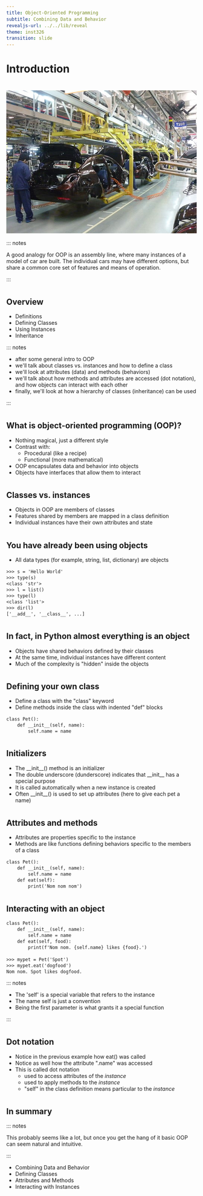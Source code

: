 ```yaml
---
title: Object-Oriented Programming
subtitle: Combining Data and Behavior
revealjs-url: ../../lib/reveal
theme: inst326
transition: slide
---
```


# Introduction

#

<a href="https://commons.wikimedia.org/wiki/File:Geely_assembly_line_in_Beilun,_Ningbo.JPG">
  <img src="images/assemblyline.jpg">
</a>

::: notes

A good analogy for OOP is an assembly line, where many instances of a model of car are built. The individual cars may have different options, but share a common core set of features and means of operation.

:::

#

## Overview

- Definitions
- Defining Classes
- Using Instances
- Inheritance

::: notes

- after some general intro to OOP
- we'll talk about classes vs. instances and how to define a class
- we'll look at attributes (data) and methods (behaviors)
- we'll talk about how methods and attributes are accessed (dot notation), and how objects can interact with each other
- finally, we'll look at how a hierarchy of classes (inheritance) can be used

:::

#

## What is object-oriented programming (OOP)?

- Nothing magical, just a different style
- Contrast with:
    - Procedural (like a recipe)
    - Functional (more mathematical)
- OOP encapsulates data and behavior into objects
- Objects have interfaces that allow them to interact

# 

## Classes vs. instances

- Objects in OOP are members of classes
- Features shared by members are mapped in a class definition
- Individual instances have their own attributes and state

#

## You have already been using objects

- All data types (for example, string, list, dictionary) are objects

``` {.python .numberLines}
>>> s = 'Hello World'
>>> type(s)
<class 'str'>
>>> l = list()
>>> type(l)
<class 'list'>
>>> dir(l)
['__add__', '__class__', ...]
```

#

## In fact, in Python almost everything is an object

- Objects have shared behaviors defined by their classes
- At the same time, individual instances have different content
- Much of the complexity is "hidden" inside the objects

#

## Defining your own class

- Define a class with the "class" keyword
- Define methods inside the class with indented "def" blocks

``` {.python .numberLines}
class Pet():
    def __init__(self, name):
        self.name = name
```

#

## Initializers

- The \_\_init\_\_() method is an initializer
- The double underscore (dunderscore) indicates that \_\_init\_\_ has a special purpose
- It is called automatically when a new instance is created
- Often \_\_init\_\_() is used to set up attributes (here to give each pet a name)

#

## Attributes and methods

- Attributes are properties specific to the instance
- Methods are like functions defining behaviors specific to the members of a class

``` {.python .numberLines}
class Pet():
    def __init__(self, name):
        self.name = name
    def eat(self):
        print('Nom nom nom')
```

#

## Interacting with an object

``` {.python .numberLines .smaller}
class Pet():
    def __init__(self, name):
        self.name = name
    def eat(self, food):
        print(f'Nom nom. {self.name} likes {food}.')

>>> mypet = Pet('Spot')
>>> mypet.eat('dogfood')
Nom nom. Spot likes dogfood.
```

::: notes

- The 'self' is a special variable that refers to the instance
- The name self is just a convention
- Being the first parameter is what grants it a special function

:::

#

## Dot notation

- Notice in the previous example how eat() was called
- Notice as well how the attribute ".name" was accessed
- This is called dot notation
    - used to access attributes of the *instance*
    - used to apply methods to the *instance*
    - "self" in the class definition means particular to the *instance*

#

## In summary 

::: notes

This probably seems like a lot, but once you get the hang of it basic OOP can seem natural and intuitive.

:::

- Combining Data and Behavior
- Defining Classes
- Attributes and Methods
- Interacting with Instances

